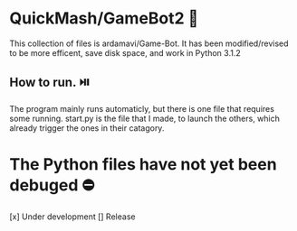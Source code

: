 # QuickMash/GameBot2 🤖
This collection of files is ardamavi/Game-Bot.
It has been modified/revised to be more efficent, save disk space, and work in Python 3.1.2
## How to run. ⏯️
The program mainly runs automaticly, but there is one file that requires some running.
start.py is the file that I made, to launch the others, which already trigger the ones in their catagory.
# The Python files have not yet been debuged ⛔
[x] Under development
[] Release
